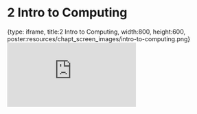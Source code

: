 # 2 Intro to Computing
 
{type: iframe, title:2 Intro to Computing, width:800, height:600, poster:resources/chapt_screen_images/intro-to-computing.png}
![](https://hutchdatascience.org/S1_Intro_to_R/no_toc/intro-to-computing.html)
 

 
